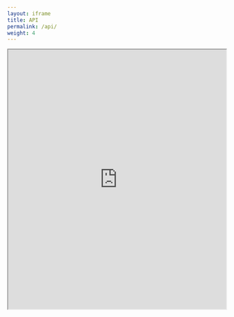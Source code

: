 ```yaml
---
layout: iframe
title: API
permalink: /api/
weight: 4
---
```


<iframe width="100%" height="600px" class="dapaas-iframe" src="http://dapaas.github.io/api-documentation/"></iframe>